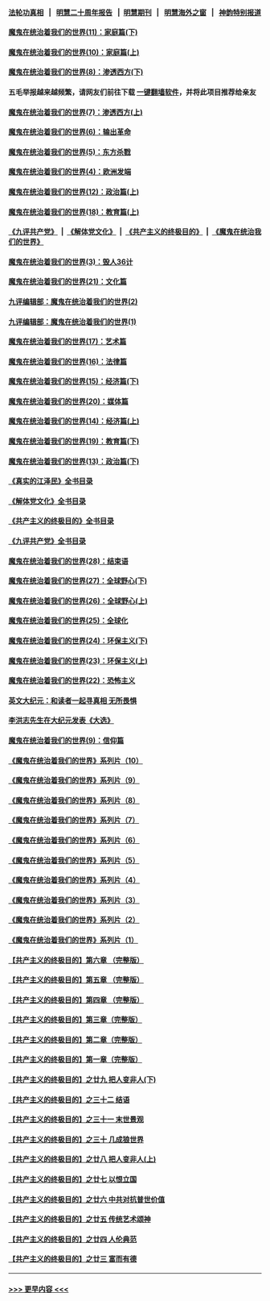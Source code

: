 #### [法轮功真相](https://github.com/gfw-breaker/truth/blob/master/README.md?t=0) &nbsp;&nbsp;|&nbsp;&nbsp; [明慧二十周年报告](https://github.com/gfw-breaker/mh-reports/blob/master/README.md?t=0) &nbsp;&nbsp;|&nbsp;&nbsp;[明慧期刊](https://github.com/gfw-breaker/mh-qikan) &nbsp;&nbsp;|&nbsp;&nbsp; [明慧海外之窗](https://github.com/gfw-breaker/mh-news/blob/master/README.md?t=0) &nbsp;&nbsp;|&nbsp;&nbsp; [神韵特别报道](https://github.com/gfw-breaker/mh-news/blob/master/shenyun.md?t=0)
#### [魔鬼在统治着我们的世界(11)：家庭篇(下)](../pages/nsc422/n10440961.md?t=11261801) 
#### [魔鬼在统治着我们的世界(10)：家庭篇(上)](../pages/nsc422/n10435448.md?t=11261801) 
#### [魔鬼在统治着我们的世界(8)：渗透西方(下)](../pages/nsc422/n10429603.md?t=11261801) 
#### 五毛举报越来越频繁，请网友们前往下载 [一键翻墙软件](https://github.com/gfw-breaker/ssr-accounts)，并将此项目推荐给亲友
#### [魔鬼在统治着我们的世界(7)：渗透西方(上)](../pages/nsc422/n10426013.md?t=11261801) 
#### [魔鬼在统治着我们的世界(6)：输出革命](../pages/nsc422/n10421536.md?t=11261801) 
#### [魔鬼在统治着我们的世界(5)：东方杀戮](../pages/nsc422/n10417707.md?t=11261801) 
#### [魔鬼在统治着我们的世界(4)：欧洲发端](../pages/nsc422/n10414890.md?t=11261801) 
#### [魔鬼在统治着我们的世界(12)：政治篇(上)](../pages/nsc422/n10444576.md?t=11261801) 
#### [魔鬼在统治着我们的世界(18)：教育篇(上)](../pages/nsc422/n10526970.md?t=11261801) 
#### [《九评共产党》](https://github.com/begood0513/9ping.md/blob/master/README.md) &nbsp;|&nbsp; [《解体党文化》](../../../../jtdwh.md/blob/master/README.md)  &nbsp;|&nbsp; [《共产主义的终极目的》](../../../../gczydzjmd.md/blob/master/README.md) &nbsp;|&nbsp; [《魔鬼在统治我们的世界》](../../../../mgztzwmdsj.md/blob/master/README.md) 
#### [魔鬼在统治着我们的世界(3)：毁人36计](../pages/nsc422/n10411583.md?t=11261801) 
#### [魔鬼在统治着我们的世界(21)：文化篇](../pages/nsc422/n10597706.md?t=11261801) 
#### [九评编辑部：魔鬼在统治着我们的世界(2)](../pages/nsc422/n10410036.md?t=11261801) 
#### [九评编辑部：魔鬼在统治着我们的世界(1)](../pages/nsc422/n10406825.md?t=11261801) 
#### [魔鬼在统治着我们的世界(17)：艺术篇](../pages/nsc422/n10499093.md?t=11261801) 
#### [魔鬼在统治着我们的世界(16)：法律篇](../pages/nsc422/n10485969.md?t=11261801) 
#### [魔鬼在统治着我们的世界(15)：经济篇(下)](../pages/nsc422/n10469975.md?t=11261801) 
#### [魔鬼在统治着我们的世界(20)：媒体篇](../pages/nsc422/n10586579.md?t=11261801) 
#### [魔鬼在统治着我们的世界(14)：经济篇(上)](../pages/nsc422/n10457370.md?t=11261801) 
#### [魔鬼在统治着我们的世界(19)：教育篇(下)](../pages/nsc422/n10564808.md?t=11261801) 
#### [魔鬼在统治着我们的世界(13)：政治篇(下)](../pages/nsc422/n10448270.md?t=11261801) 
#### [《真实的江泽民》全书目录](../pages/nsc422/n13721399.md?t=11261801) 
#### [《解体党文化》全书目录](../pages/nsc422/n13721157.md?t=11261801) 
#### [《共产主义的终极目的》全书目录](../pages/nsc422/n13721048.md?t=11261801) 
#### [《九评共产党》全书目录](../pages/nsc422/n13708085.md?t=11261801) 
#### [魔鬼在统治着我们的世界(28)：结束语](../pages/nsc422/n10936246.md?t=11261801) 
#### [魔鬼在统治着我们的世界(27)：全球野心(下)](../pages/nsc422/n10928319.md?t=11261801) 
#### [魔鬼在统治着我们的世界(26)：全球野心(上)](../pages/nsc422/n10900318.md?t=11261801) 
#### [魔鬼在统治着我们的世界(25)：全球化](../pages/nsc422/n10788205.md?t=11261801) 
#### [魔鬼在统治着我们的世界(24)：环保主义(下)](../pages/nsc422/n10695307.md?t=11261801) 
#### [魔鬼在统治着我们的世界(23)：环保主义(上)](../pages/nsc422/n10688613.md?t=11261801) 
#### [魔鬼在统治着我们的世界(22)：恐怖主义](../pages/nsc422/n10614727.md?t=11261801) 
#### [英文大纪元：和读者一起寻真相 无所畏惧](../pages/nsc422/n12542027.md?t=11261801) 
#### [李洪志先生在大纪元发表《大选》](../pages/nsc422/n12534746.md?t=11261801) 
#### [魔鬼在统治着我们的世界(9)：信仰篇](../pages/nsc422/n10432159.md?t=11261801) 
#### [《魔鬼在统治着我们的世界》系列片（10）](../pages/nsc422/n12292670.md?t=11261801) 
#### [《魔鬼在统治着我们的世界》系列片（9）](../pages/nsc422/n12290859.md?t=11261801) 
#### [《魔鬼在统治着我们的世界》系列片（8）](../pages/nsc422/n12287445.md?t=11261801) 
#### [《魔鬼在统治着我们的世界》系列片（7）](../pages/nsc422/n12283425.md?t=11261801) 
#### [《魔鬼在统治着我们的世界》系列片（6）](../pages/nsc422/n12282314.md?t=11261801) 
#### [《魔鬼在统治着我们的世界》系列片（5）](../pages/nsc422/n12281419.md?t=11261801) 
#### [《魔鬼在统治着我们的世界》系列片（4）](../pages/nsc422/n12274024.md?t=11261801) 
#### [《魔鬼在统治着我们的世界》系列片（3）](../pages/nsc422/n12271322.md?t=11261801) 
#### [《魔鬼在统治着我们的世界》系列片（2）](../pages/nsc422/n12269049.md?t=11261801) 
#### [《魔鬼在统治着我们的世界》系列片（1）](../pages/nsc422/n12267575.md?t=11261801) 
#### [【共产主义的终极目的】第六章 （完整版）](../pages/nsc422/n11428913.md?t=11261801) 
#### [【共产主义的终极目的】第五章 （完整版）](../pages/nsc422/n11428912.md?t=11261801) 
#### [【共产主义的终极目的】第四章 （完整版）](../pages/nsc422/n11428907.md?t=11261801) 
#### [【共产主义的终极目的】第三章（完整版）](../pages/nsc422/n11428848.md?t=11261801) 
#### [【共产主义的终极目的】第二章（完整版）](../pages/nsc422/n11428831.md?t=11261801) 
#### [【共产主义的终极目的】第一章（完整版）](../pages/nsc422/n11417651.md?t=11261801) 
#### [【共产主义的终极目的】之廿九 把人变非人(下)](../pages/nsc422/n11344140.md?t=11261801) 
#### [【共产主义的终极目的】之三十二 结语](../pages/nsc422/n11360535.md?t=11261801) 
#### [【共产主义的终极目的】之三十一 末世景观](../pages/nsc422/n11351129.md?t=11261801) 
#### [【共产主义的终极目的】之三十 几成狼世界](../pages/nsc422/n11348280.md?t=11261801) 
#### [【共产主义的终极目的】之廿八 把人变非人(上)](../pages/nsc422/n11340492.md?t=11261801) 
#### [【共产主义的终极目的】之廿七 以恨立国](../pages/nsc422/n11336944.md?t=11261801) 
#### [【共产主义的终极目的】之廿六 中共对抗普世价值](../pages/nsc422/n11324785.md?t=11261801) 
#### [【共产主义的终极目的】之廿五 传统艺术颂神](../pages/nsc422/n11296396.md?t=11261801) 
#### [【共产主义的终极目的】之廿四 人伦典范](../pages/nsc422/n11296397.md?t=11261801) 
#### [【共产主义的终极目的】之廿三 富而有德](../pages/nsc422/n11283598.md?t=11261801) 

----
#### [ >>> 更早内容 <<< ](../indexes/nsc422-earlier.md)
